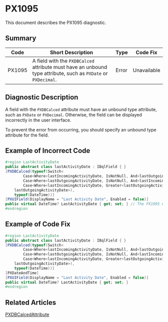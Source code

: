 # PX1095
This document describes the PX1095 diagnostic.

## Summary

| Code   | Short Description                                                                                           | Type  | Code Fix    | 
| ------ | ----------------------------------------------------------------------------------------------------------- | ----- | ----------- | 
| PX1095 | A field with the `PXDBCalced` attribute must have an unbound type attribute, such as `PXDate` or `PXDecimal`. | Error | Unavailable | 

## Diagnostic Description
A field with the `PXDBCalced` attribute must have an unbound type attribute, such as `PXDate` or `PXDecimal`. Otherwise, the field can be displayed incorrectly in the user interface.

To prevent the error from occurring, you should specify an unbound type attribute for the field.

## Example of Incorrect Code

```C#
#region LastActivityDate
public abstract class lastActivityDate : IBqlField { }
[PXDBCalced(typeof(Switch<
		Case<Where<lastIncomingActivityDate, IsNotNull, And<lastOutgoingActivityDate, IsNull>>, lastIncomingActivityDate,
		Case<Where<lastOutgoingActivityDate, IsNotNull, And<lastIncomingActivityDate, IsNull>>, lastOutgoingActivityDate,
		Case<Where<lastIncomingActivityDate, Greater<lastOutgoingActivityDate>>, lastIncomingActivityDate>>>, 
	lastOutgoingActivityDate>), 
	typeof(DateTime))]
[PXUIField(DisplayName = "Last Activity Date", Enabled = false)]
public virtual DateTime? LastActivityDate { get; set; } // The PX1095 error is displayed for this line.
#endregion
```

## Example of Code Fix

```C#
#region LastActivityDate
public abstract class lastActivityDate : IBqlField { }
[PXDBCalced(typeof(Switch<
		Case<Where<lastIncomingActivityDate, IsNotNull, And<lastOutgoingActivityDate, IsNull>>, lastIncomingActivityDate,
		Case<Where<lastOutgoingActivityDate, IsNotNull, And<lastIncomingActivityDate, IsNull>>, lastOutgoingActivityDate,
		Case<Where<lastIncomingActivityDate, Greater<lastOutgoingActivityDate>>, lastIncomingActivityDate>>>, 
	lastOutgoingActivityDate>), 
	typeof(DateTime))]
[PXDateAndTime]
[PXUIField(DisplayName = "Last Activity Date", Enabled = false)]
public virtual DateTime? LastActivityDate { get; set; } 
#endregion
```

## Related Articles

[PXDBCalcedAttribute](https://help.acumatica.com/Help?ScreenId=ShowWiki&pageid=514ddad8-b833-bef0-6eab-389eee1f9f6d)